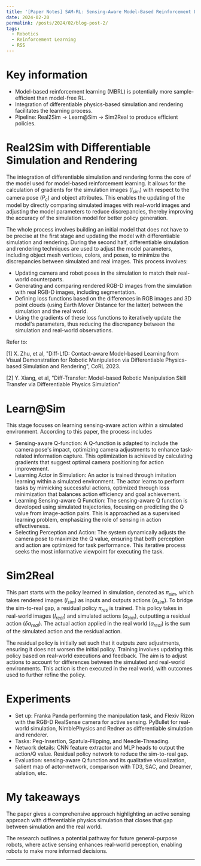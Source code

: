 ```yaml
---
title: '[Paper Notes] SAM-RL: Sensing-Aware Model-Based Reinforcement Learning via Differentiable Physics-Based Simulation and Rendering - RSS 2023'
date: 2024-02-20
permalink: /posts/2024/02/blog-post-2/
tags:
  - Robotics
  - Reinforcement Learning
  - RSS
---
```


Key information
===
- Model-based reinforcement learning (MBRL) is potentially more sample-efficient than model-free RL.
- Integration of differentiable physics-based simulation and rendering facilitates the learning process.
- Pipeline: Real2Sim -> Learn@Sim -> Sim2Real to produce efficient policies.


Real2Sim with Differentiable Simulation and Rendering
===
The integration of differentiable simulation and rendering forms the core of the model used for model-based reinforcement learning. It allows for the calculation of gradients for the simulation images ($I_{sim}$) with respect to the camera pose ($P_c$) and object attributes. This enables the updating of the model by directly comparing simulated images with real-world images and adjusting the model parameters to reduce discrepancies, thereby improving the accuracy of the simulation model for better policy generation.

The whole process involves building an initial model that does not have to be precise at the first stage and updating the model with differentiable simulation and rendering. During the second half, differentiable simulation and rendering techniques are used to adjust the model parameters, including object mesh vertices, colors, and poses, to minimize the discrepancies between simulated and real images. This process involves:

- Updating camera and robot poses in the simulation to match their real-world counterparts.
- Generating and comparing rendered RGB-D images from the simulation with real RGB-D images, including segmentation.
- Defining loss functions based on the differences in RGB images and 3D point clouds (using Earth Mover Distance for the latter) between the simulation and the real world.
- Using the gradients of these loss functions to iteratively update the model's parameters, thus reducing the discrepancy between the simulation and real-world observations.

Refer to:

[1] X. Zhu, et al, "Diff-LfD: Contact-aware Model-based Learning from Visual Demonstration for Robotic Manipulation via Differentiable Physics-based Simulation and Rendering", CoRL 2023.

[2] Y. Xiang, et al, "Diff-Transfer: Model-based Robotic Manipulation Skill Transfer via Differentiable Physics Simulation" 

Learn@Sim
===
This stage focuses on learning sensing-aware action within a simulated environment. According to this paper, the process includes

 - Sensing-aware Q-function: A Q-function is adapted to include the camera pose's impact, optimizing camera adjustments to enhance task-related information capture. This optimization is achieved by calculating gradients that suggest optimal camera positioning for action improvement.
 - Learning Actor in Simulation: An actor is trained through imitation learning within a simulated environment. The actor learns to perform tasks by mimicking successful actions, optimized through loss minimization that balances action efficiency and goal achievement.
 - Learning Sensing-aware Q Function: The sensing-aware Q function is developed using simulated trajectories, focusing on predicting the Q value from image-action pairs. This is approached as a supervised learning problem, emphasizing the role of sensing in action effectiveness.
 - Selecting Perception and Action: The system dynamically adjusts the camera pose to maximize the Q value, ensuring that both perception and action are optimized for task performance. This iterative process seeks the most informative viewpoint for executing the task.

Sim2Real
===
This part starts with the policy learned in simulation, denoted as $\pi_{sim}$, which takes rendered images ($I_{sim}$) as inputs and outputs actions ($a_{sim}$). To bridge the sim-to-real gap, a residual policy $\pi_{res}$ is trained. This policy takes in real-world images ($I_{real}$) and simulated actions ($a_{sim}$), outputting a residual action ($\delta a_{real}$). The actual action applied in the real world ($a_{real}$) is the sum of the simulated action and the residual action.

The residual policy is initially set such that it outputs zero adjustments, ensuring it does not worsen the initial policy. Training involves updating this policy based on real-world executions and feedback. The aim is to adjust actions to account for differences between the simulated and real-world environments. This action is then executed in the real world, with outcomes used to further refine the policy.
 
Experiments
===
- Set up: Franka Panda performing the manipulation task, and Flexiv Rizon with the RGB-D RealSense camera for active sensing. PyBullet for real-world simulation, NimblePhysics and Redner as differentiable simulation and renderer.
- Tasks: Peg-Insertion, Spatula-Flipping, and Needle-Threading.
- Network details: CNN feature extractor and MLP heads to output the action/Q value. Residual policy network to reduce the sim-to-real gap.
- Evaluation: sensing-aware Q function and its qualitative visualization, salient map of actor-network, comparison with TD3, SAC, and Dreamer, ablation, etc.

My takeaways
===
The paper gives a comprehensive approach highlighting an active sensing approach with differentiable physics simulation that closes that gap between simulation and the real world. 

The research outlines a potential pathway for future general-purpose robots, where active sensing enhances real-world perception, enabling robots to make more informed decisions.

------

